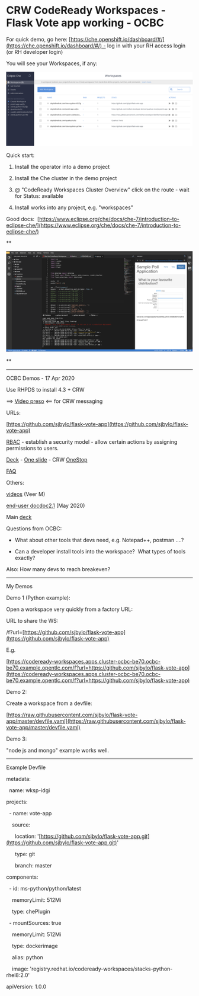# CRW CodeReady Workspaces - Flask Vote app working - OCBC

For quick demo, go here: [https://che.openshift.io/dashboard/#/](https://che.openshift.io/dashboard/#/) - log in with your RH access login (or RH developer login)

You will see your Workspaces, if any:

![d587de200a110a79b11406ed58784e03.png](image/d587de200a110a79b11406ed58784e03.png)

Quick start:

1. Install the operator into a demo project

2. Install the Che cluster in the demo project

3. @ "CodeReady Workspaces Cluster Overview" click on the route - wait for Status: available

4. Install works into any project, e.g. "workspaces"

Good docs:  [https://www.eclipse.org/che/docs/che-7/introduction-to-eclipse-che/](https://www.eclipse.org/che/docs/che-7/introduction-to-eclipse-che/)

**

![210a6f5dd41d7357cfca2edf8e66a08c.png](image/210a6f5dd41d7357cfca2edf8e66a08c.png)

**

---

OCBC Demos - 17 Apr 2020

Use RHPDS to install 4.3 + CRW

==> [Video preso](https://my.allego.com/play.do?contentId=659233&sch=20921) <== for CRW messaging 

URLs:

[https://github.com/sjbylo/flask-vote-app](https://github.com/sjbylo/flask-vote-app)

[RBAC](https://access.redhat.com/documentation/en-us/red_hat_codeready_workspaces/1.2/html-single/administration_guide/index#permissions) - establish a security model - allow certain actions by assigning permissions to users. 

[Deck](https://docs.google.com/presentation/d/1WFRi9MZD3qksnEuAvgZpNrCjEf1PFLDMyxr-L2xThQA/edit#slide=id.g64798e8100_1_452) - [One slide](https://docs.google.com/presentation/d/1Zklf--RjGchYD6qJDcVR7BT_s-mGTaRTsxBJvVTuYEM/edit#slide=id.g6beb2c4044_0_235) - CRW [OneStop](https://redhat.highspot.com/items/5c7fd4a981171734ea321621#1)

[FAQ](https://docs.google.com/document/d/174USXEPCzTxz-piEk0CaOMzr2R1KhU7-1P7TEG0bBMc/edit#)

Others:

[videos](https://www.youtube.com/playlist?list=PLf3vm0UK6HKpBA8nWWO--6HtzKm6trH7-) (Veer M) 

[end-user doc](https://access.redhat.com/documentation/en-us/red_hat_codeready_workspaces/2.0/html-single/end-user_guide/index)[doc2.1](https://access.redhat.com/documentation/en-us/red_hat_codeready_workspaces/2.1/html/installation_guide/index) (May 2020)

Main [deck](https://docs.google.com/presentation/d/17EYvjLTE45B-nN__diBxnZCkKAMCKiaLWz6O5BO7vbw/edit#slide=id.g64798e8100_1_0)

Questions from OCBC: 

- What about other tools that devs need, e.g. Notepad++, postman ....?

- Can a developer install tools into the workspace?  What types of tools exactly? 

Also: How many devs to reach breakeven? 

---

My Demos

Demo 1 (Python example):

Open a workspace very quickly from a factory URL: 

URL to share the WS:

<workspaces URL>/f?url=[https://github.com/sjbylo/flask-vote-app](https://github.com/sjbylo/flask-vote-app)

E.g.

[https://codeready-workspaces.apps.cluster-ocbc-be70.ocbc-be70.example.opentlc.com/f?url=https://github.com/sjbylo/flask-vote-app](https://codeready-workspaces.apps.cluster-ocbc-be70.ocbc-be70.example.opentlc.com/f?url=https://github.com/sjbylo/flask-vote-app)

Demo 2:

Create a workspace from a devfile: 

[https://raw.githubusercontent.com/sjbylo/flask-vote-app/master/devfile.yaml](https://raw.githubusercontent.com/sjbylo/flask-vote-app/master/devfile.yaml)

Demo 3:

"node js and mongo" example works well. 

---

Example Devfile

metadata:

  name: wksp-idgi

projects:

  - name: vote-app

    source:

      location: '[https://github.com/sjbylo/flask-vote-app.git](https://github.com/sjbylo/flask-vote-app.git)'

      type: git

      branch: master

components:

  - id: ms-python/python/latest

    memoryLimit: 512Mi

    type: chePlugin

  - mountSources: true

    memoryLimit: 512Mi

    type: dockerimage

    alias: python

    image: 'registry.redhat.io/codeready-workspaces/stacks-python-rhel8:2.0'

apiVersion: 1.0.0

